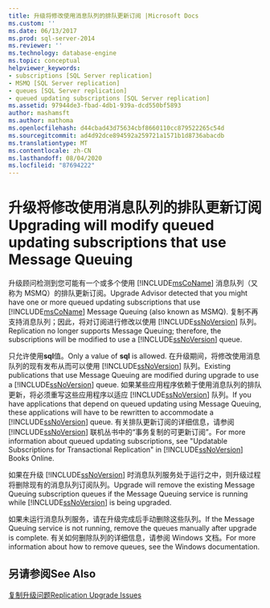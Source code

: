 ```yaml
---
title: 升级将修改使用消息队列的排队更新订阅 |Microsoft Docs
ms.custom: ''
ms.date: 06/13/2017
ms.prod: sql-server-2014
ms.reviewer: ''
ms.technology: database-engine
ms.topic: conceptual
helpviewer_keywords:
- subscriptions [SQL Server replication]
- MSMQ [SQL Server replication]
- queues [SQL Server replication]
- queued updating subscriptions [SQL Server replication]
ms.assetid: 97944de3-fbad-4db1-939a-dcd550bf5893
author: mashamsft
ms.author: mathoma
ms.openlocfilehash: d44cbad43d75634cbf8660110cc879522265c54d
ms.sourcegitcommit: ad4d92dce894592a259721a1571b1d8736abacdb
ms.translationtype: MT
ms.contentlocale: zh-CN
ms.lasthandoff: 08/04/2020
ms.locfileid: "87694222"
---
```

# <a name="upgrading-will-modify-queued-updating-subscriptions-that-use-message-queuing"></a><span data-ttu-id="17097-102">升级将修改使用消息队列的排队更新订阅</span><span class="sxs-lookup"><span data-stu-id="17097-102">Upgrading will modify queued updating subscriptions that use Message Queuing</span></span>
  <span data-ttu-id="17097-103">升级顾问检测到您可能有一个或多个使用 [!INCLUDE[msCoName](../../includes/msconame-md.md)] 消息队列（又称为 MSMQ）的排队更新订阅。</span><span class="sxs-lookup"><span data-stu-id="17097-103">Upgrade Advisor detected that you might have one or more queued updating subscriptions that use [!INCLUDE[msCoName](../../includes/msconame-md.md)] Message Queuing (also known as MSMQ).</span></span> <span data-ttu-id="17097-104">复制不再支持消息队列；因此，将对订阅进行修改以使用 [!INCLUDE[ssNoVersion](../../includes/ssnoversion-md.md)] 队列。</span><span class="sxs-lookup"><span data-stu-id="17097-104">Replication no longer supports Message Queuing; therefore, the subscriptions will be modified to use a [!INCLUDE[ssNoVersion](../../includes/ssnoversion-md.md)] queue.</span></span>  
  
 <span data-ttu-id="17097-105">只允许使用**sql**值。</span><span class="sxs-lookup"><span data-stu-id="17097-105">Only a value of **sql** is allowed.</span></span> <span data-ttu-id="17097-106">在升级期间，将修改使用消息队列的现有发布从而可以使用 [!INCLUDE[ssNoVersion](../../includes/ssnoversion-md.md)] 队列。</span><span class="sxs-lookup"><span data-stu-id="17097-106">Existing publications that use Message Queuing are modified during upgrade to use a [!INCLUDE[ssNoVersion](../../includes/ssnoversion-md.md)] queue.</span></span> <span data-ttu-id="17097-107">如果某些应用程序依赖于使用消息队列的排队更新，将必须重写这些应用程序以适应 [!INCLUDE[ssNoVersion](../../includes/ssnoversion-md.md)] 队列。</span><span class="sxs-lookup"><span data-stu-id="17097-107">If you have applications that depend on queued updating using Message Queuing, these applications will have to be rewritten to accommodate a [!INCLUDE[ssNoVersion](../../includes/ssnoversion-md.md)] queue.</span></span> <span data-ttu-id="17097-108">有关排队更新订阅的详细信息，请参阅 [!INCLUDE[ssNoVersion](../../includes/ssnoversion-md.md)] 联机丛书中的“事务复制的可更新订阅”。</span><span class="sxs-lookup"><span data-stu-id="17097-108">For more information about queued updating subscriptions, see "Updatable Subscriptions for Transactional Replication" in [!INCLUDE[ssNoVersion](../../includes/ssnoversion-md.md)] Books Online.</span></span>  
  
 <span data-ttu-id="17097-109">如果在升级 [!INCLUDE[ssNoVersion](../../includes/ssnoversion-md.md)] 时消息队列服务处于运行之中，则升级过程将删除现有的消息队列订阅队列。</span><span class="sxs-lookup"><span data-stu-id="17097-109">Upgrade will remove the existing Message Queuing subscription queues if the Message Queuing service is running while [!INCLUDE[ssNoVersion](../../includes/ssnoversion-md.md)] is being upgraded.</span></span>  
  
 <span data-ttu-id="17097-110">如果未运行消息队列服务，请在升级完成后手动删除这些队列。</span><span class="sxs-lookup"><span data-stu-id="17097-110">If the Message Queuing service is not running, remove the queues manually after upgrade is complete.</span></span> <span data-ttu-id="17097-111">有关如何删除队列的详细信息，请参阅 Windows 文档。</span><span class="sxs-lookup"><span data-stu-id="17097-111">For more information about how to remove queues, see the Windows documentation.</span></span>  
  
## <a name="see-also"></a><span data-ttu-id="17097-112">另请参阅</span><span class="sxs-lookup"><span data-stu-id="17097-112">See Also</span></span>  
 [<span data-ttu-id="17097-113">复制升级问题</span><span class="sxs-lookup"><span data-stu-id="17097-113">Replication Upgrade Issues</span></span>](../../../2014/sql-server/install/replication-upgrade-issues.md)  
  
  
